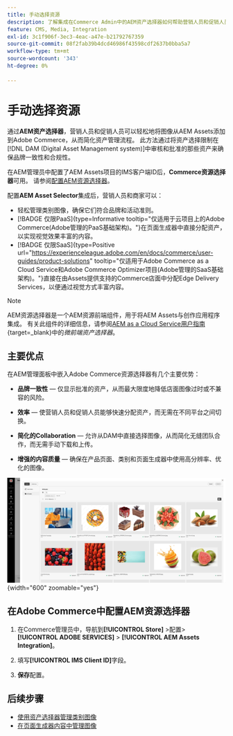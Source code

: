 ```yaml
---
title: 手动选择资源
description: 了解集成在Commerce Admin中的AEM资产选择器如何帮助营销人员和促销人员轻松地将图像从AEM Assets添加到Adobe Commerce，从而简化资产管理。
feature: CMS, Media, Integration
exl-id: 3c1f906f-3ec3-4eac-a47e-b21792767359
source-git-commit: 08f2fab39b4dcd46986f43598cdf2637b0bba5a7
workflow-type: tm+mt
source-wordcount: '343'
ht-degree: 0%

---
```


# 手动选择资源

通过&#x200B;**AEM资产选择器**，营销人员和促销人员可以轻松地将图像从AEM Assets添加到Adobe Commerce，从而简化资产管理流程。 此方法通过将资产选择限制在[!DNL DAM (Digital Asset Management system)]中审核和批准的那些资产来确保品牌一致性和合规性。

在AEM管理员中配置了AEM Assets项目的IMS客户端ID后，**Commerce资源选择器**&#x200B;可用。 请参阅[配置AEM资源选择器](#configure-the-aem-asset-selector-in-adobe-commerce)。

配置&#x200B;**AEM Asset Selector**&#x200B;集成后，营销人员和商家可以：

* 轻松管理类别图像，确保它们符合品牌和活动准则。
* [!BADGE 仅限PaaS]{type=Informative tooltip="仅适用于云项目上的Adobe Commerce(Adobe管理的PaaS基础架构)。"}在页面生成器中直接分配资产，以实现视觉效果丰富的内容。
* [!BADGE 仅限SaaS]{type=Positive url="https://experienceleague.adobe.com/en/docs/commerce/user-guides/product-solutions" tooltip="仅适用于Adobe Commerce as a Cloud Service和Adobe Commerce Optimizer项目(Adobe管理的SaaS基础架构)。"}直接在由Assets提供支持的Commerce店面中分配Edge Delivery Services，以便通过视觉方式丰富内容。

>[!NOTE]
>
> AEM资源选择器是一个AEM资源前端组件，用于将AEM Assets与创作应用程序集成。 有关此组件的详细信息，请参阅[AEM as a Cloud Service用户指南](https://experienceleague.adobe.com/en/docs/experience-manager-cloud-service/content/assets/manage/asset-selector/overview-asset-selector){target=_blank}中的&#x200B;*微前端资产选择器*。

## 主要优点

在AEM管理面板中嵌入Adobe Commerce资源选择器有几个主要优势：

* **品牌一致性** — 仅显示批准的资产，从而最大限度地降低店面图像过时或不兼容的风险。

* **效率** — 使营销人员和促销人员能够快速分配资产，而无需在不同平台之间切换。

* **简化的Collaboration** — 允许从DAM中直接选择图像，从而简化无缝团队合作，而无需手动下载和上传。

* **增强的内容质量** — 确保在产品页面、类别和页面生成器中使用高分辨率、优化的图像。

![资产选择器](../assets/asset-selector.png){width="600" zoomable="yes"}

## 在Adobe Commerce中配置AEM资源选择器

1. 在Commerce管理员中，导航到&#x200B;**[!UICONTROL Store]** >配置> **[!UICONTROL ADOBE SERVICES]** > **[!UICONTROL AEM Assets Integration]**。

1. 填写&#x200B;**[!UICONTROL IMS Client ID]**&#x200B;字段。

1. **保存**&#x200B;配置。

## 后续步骤

* [使用资产选择器管理类别图像](../manage-assets.md#category-images)
* [在页面生成器内容中管理图像](../manage-assets.md#using-aem-asset-selector-in-page-builder)

